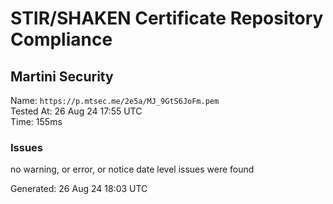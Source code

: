 # STIR/SHAKEN Certificate Repository Compliance

## Martini Security

Name: `https://p.mtsec.me/2e5a/MJ_9GtS6JoFm.pem`\
Tested At: 26 Aug 24 17:55 UTC\
Time: 155ms

### Issues

no warning, or error, or notice date level issues were found

Generated: 26 Aug 24 18:03 UTC